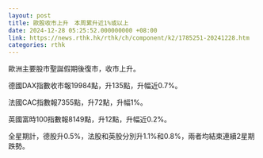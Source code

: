```yaml
---
layout: post
title: 歐股收市上升　本周累升近1%或以上
date: 2024-12-28 05:25:52.000000000 +08:00
link: https://news.rthk.hk/rthk/ch/component/k2/1785251-20241228.htm
categories: rthk
---
```


歐洲主要股市聖誕假期後復市，收市上升。

德國DAX指數收市報19984點，升135點，升幅近0.7%。

法國CAC指數報7355點，升72點，升幅1%。

英國富時100指數報8149點，升12點，升幅近0.2%。

全星期計，德股升0.5%，法股和英股分別升1.1%和0.8%，兩者均結束連續2星期跌勢。
